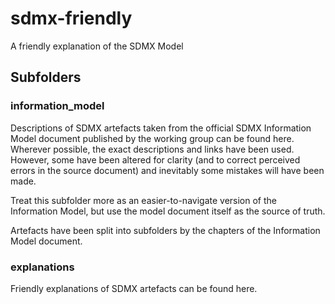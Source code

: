 # sdmx-friendly
A friendly explanation of the SDMX Model

## Subfolders

### information_model
Descriptions of SDMX artefacts taken from the official SDMX Information Model document published by the working group can be found here. Wherever possible, the exact descriptions and links have been used. However, some have been altered for clarity (and to correct perceived errors in the source document) and inevitably some mistakes will have been made.

Treat this subfolder more as an easier-to-navigate version of the Information Model, but use the model document itself as the source of truth.

Artefacts have been split into subfolders by the chapters of the Information Model document.

### explanations
Friendly explanations of SDMX artefacts can be found here.